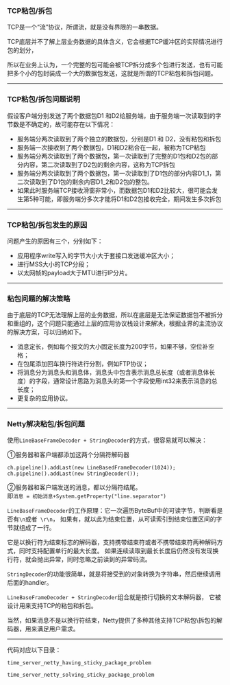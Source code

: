 ### TCP粘包/拆包

TCP是一个“流”协议，所谓流，就是没有界限的一串数据。

TCP底层并不了解上层业务数据的具体含义，它会根据TCP缓冲区的实际情况进行包的划分，

所以在业务上认为，一个完整的包可能会被TCP拆分成多个包进行发送，也有可能把多个小的包封装成一个大的数据包发送，这就是所谓的TCP粘包和拆包问题。

---
### TCP粘包/拆包问题说明

假设客户端分别发送了两个数据包D1 和D2给服务端，由于服务端一次读取到的字节数是不确定的，故可能存在以下情况：

* 服务端分两次读取到了两个独立的数据包，分别是D1 和 D2，没有粘包和拆包
* 服务端一次接收到了两个数据包，D1和D2粘合在一起，被称为TCP粘包
* 服务端分两次读取到了两个数据包，第一次读取到了完整的D1包和D2包的部分内容，第二次读取到了D2包的剩余内容，这称为TCP拆包
* 服务端分两次读取到了两个数据包，第一次读取到了D1包的部分内容D1_1，第二次读取到了D1包的剩余内容D1_2和D2包的整包。
* 如果此时服务端TCP接收滑窗非常小，而数据包D1和D2比较大，很可能会发生第5种可能，即服务端分多次才能将D1和D2包接收完全，期间发生多次拆包

---
### TCP粘包/拆包发生的原因

问题产生的原因有三个，分别如下：

* 应用程序write写入的字节大小大于套接口发送缓冲区大小；
* 进行MSS大小的TCP分段；
* 以太网帧的payload大于MTU进行IP分片。

---
### 粘包问题的解决策略
由于底层的TCP无法理解上层的业务数据，所以在底层是无法保证数据包不被拆分和重组的，这个问题只能通过上层的应用协议栈设计来解决，根据业界的主流协议的解决方案，可以归纳如下。

* 消息定长，例如每个报文的大小固定长度为200字节，如果不够，空位补空格；
* 在包尾添加回车换行符进行分割，例如FTP协议；
* 将消息分为消息头和消息体，消息头中包含表示消息总长度（或者消息体长度）的字段，通常设计思路为消息头的第一个字段使用int32来表示消息的总长度；
* 更复杂的应用协议。

---
### Netty解决粘包/拆包问题

使用`LineBaseFrameDecoder + StringDecoder`的方式，很容易就可以解决：

①服务器和客户端都添加这两个分隔符解码器
 ```
 ch.pipeline().addLast(new LineBasedFrameDecoder(1024));
 ch.pipeline().addLast(new StringDecoder());
 ```
②服务器和客户端发送的消息，都以分隔符结尾。
 <br>即`消息 = 初始消息+System.getProperty("line.separator")`



 `LineBaseFrameDecoder`的工作原理：它一次遍历ByteBuf中的可读字节，判断看是否有`\n`或者` \r\n`，
 如果有，就以此为结束位置，从可读索引到结束位置区间的字节就组成了一行。

 它是以换行符为结束标志的解码器，支持携带结束符或者不携带结束符两种解码方式，同时支持配置单行的最大长度。
 如果连续读取到最长长度后仍然没有发现换行符，就会抛出异常，同时忽略之前读到的异常码流。

 `StringDecoder`的功能很简单，就是将接受到的对象转换为字符串，然后继续调用后面的handler。


 `LineBaseFrameDecoder + StringDecoder`组合就是按行切换的文本解码器，
 它被设计用来支持TCP的粘包和拆包。

 当然，如果消息不是以换行符结束，Netty提供了多种其他支持TCP粘包\拆包的解码器，用来满足用户需求。


 ---
 代码对应以下目录：

`time_server_netty_having_sticky_package_problem`

`time_server_netty_solving_sticky_package_problem`